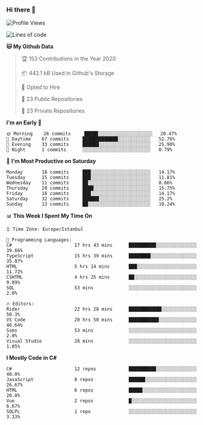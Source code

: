 ### Hi there 👋

<!--START_SECTION:waka-->
![Profile Views](http://img.shields.io/badge/Profile%20Views-0-blue)

![Lines of code](https://img.shields.io/badge/From%20Hello%20World%20I%27ve%20Written-24.8%20million%20lines%20of%20code-blue)

**🐱 My Github Data** 

> 🏆 153 Contributions in the Year 2020
 > 
> 📦 442.1 kB Used in Github's Storage 
 > 
> 💼 Opted to Hire
 > 
> 📜 23 Public Repositories
 > 
> 🔑 23 Private Repositories 

**I'm an Early 🐤** 

```text
🌞 Morning    26 commits     █████░░░░░░░░░░░░░░░░░░░░   20.47% 
🌆 Daytime    67 commits     █████████████░░░░░░░░░░░░   52.76% 
🌃 Evening    33 commits     ██████░░░░░░░░░░░░░░░░░░░   25.98% 
🌙 Night      1 commits      ░░░░░░░░░░░░░░░░░░░░░░░░░   0.79%

```
📅 **I'm Most Productive on Saturday** 

```text
Monday       18 commits     ███░░░░░░░░░░░░░░░░░░░░░░   14.17% 
Tuesday      15 commits     ███░░░░░░░░░░░░░░░░░░░░░░   11.81% 
Wednesday    11 commits     ██░░░░░░░░░░░░░░░░░░░░░░░   8.66% 
Thursday     20 commits     ████░░░░░░░░░░░░░░░░░░░░░   15.75% 
Friday       18 commits     ███░░░░░░░░░░░░░░░░░░░░░░   14.17% 
Saturday     32 commits     ██████░░░░░░░░░░░░░░░░░░░   25.2% 
Sunday       13 commits     ██░░░░░░░░░░░░░░░░░░░░░░░   10.24%

```


📊 **This Week I Spent My Time On** 

```text
⌚︎ Time Zone: Europe/Istanbul

💬 Programming Languages: 
C#                       17 hrs 43 mins      ██████████░░░░░░░░░░░░░░░   39.66% 
TypeScript               15 hrs 39 mins      ████████░░░░░░░░░░░░░░░░░   35.07% 
HTML                     5 hrs 14 mins       ███░░░░░░░░░░░░░░░░░░░░░░   11.72% 
CSHTML                   4 hrs 25 mins       ██░░░░░░░░░░░░░░░░░░░░░░░   9.89% 
SQL                      53 mins             ░░░░░░░░░░░░░░░░░░░░░░░░░   2.0%

🔥 Editors: 
Rider                    22 hrs 28 mins      ████████████░░░░░░░░░░░░░   50.3% 
VS Code                  20 hrs 50 mins      ███████████░░░░░░░░░░░░░░   46.64% 
Ssms                     53 mins             ░░░░░░░░░░░░░░░░░░░░░░░░░   2.0% 
Visual Studio            28 mins             ░░░░░░░░░░░░░░░░░░░░░░░░░   1.05%

```

**I Mostly Code in C#** 

```text
C#                       12 repos            ██████████░░░░░░░░░░░░░░░   40.0% 
JavaScript               8 repos             ██████░░░░░░░░░░░░░░░░░░░   26.67% 
HTML                     6 repos             █████░░░░░░░░░░░░░░░░░░░░   20.0% 
Vue                      2 repos             █░░░░░░░░░░░░░░░░░░░░░░░░   6.67% 
SQLPL                    1 repo              ░░░░░░░░░░░░░░░░░░░░░░░░░   3.33%

```



<!--END_SECTION:waka-->

<!--
**ebubekirdinc/ebubekirdinc** is a ✨ _special_ ✨ repository because its `README.md` (this file) appears on your GitHub profile.

Here are some ideas to get you started:

- 🔭 I’m currently working on ...
- 🌱 I’m currently learning ...
- 👯 I’m looking to collaborate on ...
- 🤔 I’m looking for help with ...
- 💬 Ask me about ...
- 📫 How to reach me: ...
- 😄 Pronouns: ...
- ⚡ Fun fact: ...
-->
